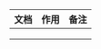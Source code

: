 | 文档 | 作用 | 备注 |
| ---- | ---- | ---- |
|      |      |      |
|      |      |      |
|      |      |      |

